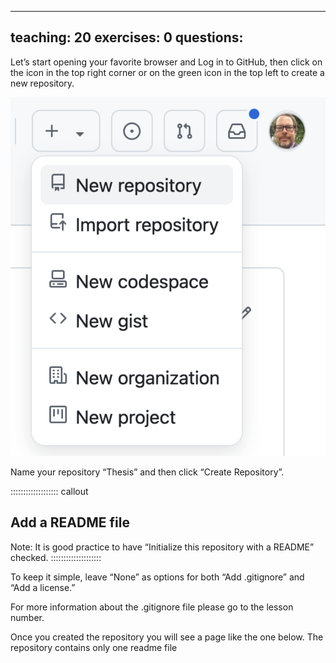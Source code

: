 ---
teaching: 20
exercises: 0
questions:
----


Let’s start opening your favorite browser and Log in to GitHub, then click on the icon in the top right corner or on the green icon in the top left to create a new repository.

![Creating a repository in GitHub](create-repo.png)

Name your repository “Thesis” and then click “Create Repository”.

::::::::::::::::::: callout
## Add a README file
Note: It is good practice to have “Initialize this repository with a README” checked. 
::::::::::::::::::::

To keep it simple, leave “None” as options for both “Add .gitignore” and “Add a license.” 

For more information about the .gitignore file please go to the lesson number. 

Once you created the repository you will see a page like the one below. 
The repository contains only one readme file 
